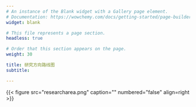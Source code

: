 ```yaml
---
# An instance of the Blank widget with a Gallery page element.
# Documentation: https://wowchemy.com/docs/getting-started/page-builder/
widget: blank

# This file represents a page section.
headless: true

# Order that this section appears on the page.
weight: 30

title: 研究方向路线图
subtitle:

---
```


{{< figure src="researcharea.png" caption="" numbered="false" align=right >}}
